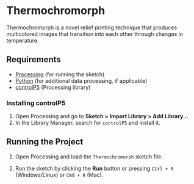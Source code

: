 # Thermochromorph

Thermochromorph is a novel relief printing technique that produces multicolored images that transition into each other through changes in temperature.

## Requirements

- [Processing](https://processing.org/download/) (for running the sketch)
- [Python](https://www.python.org/downloads/) (for additional data processing, if applicable)
- [controlP5](http://www.sojamo.de/libraries/controlP5/) (Processing library)

### Installing controlP5

1. Open Processing and go to **Sketch > Import Library > Add Library...**
2. In the Library Manager, search for `controlP5` and install it.

## Running the Project

1. Open Processing and load the `Thermochromorph` sketch file.

2. Run the sketch by clicking the **Run** button or pressing `Ctrl + R` (Windows/Linux) or `Cmd + R` (Mac).

